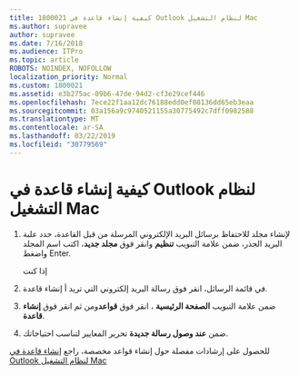 ```yaml
---
title: 1800021 كيفية إنشاء قاعدة في Outlook لنظام التشغيل Mac
ms.author: supravee
author: supravee
ms.date: 7/16/2018
ms.audience: ITPro
ms.topic: article
ROBOTS: NOINDEX, NOFOLLOW
localization_priority: Normal
ms.custom: 1800021
ms.assetid: e3b275ac-09b6-47de-94d2-cf3e29cef446
ms.openlocfilehash: 7ece22f1aa12dc76188edd0ef08136dd65eb3eaa
ms.sourcegitcommit: 03a156a9c9740521155a30775492c7dff0982588
ms.translationtype: MT
ms.contentlocale: ar-SA
ms.lasthandoff: 03/22/2019
ms.locfileid: "30779569"
---
```

# <a name="how-to-create-a-rule-in-outlook-for-mac"></a>كيفية إنشاء قاعدة في Outlook لنظام التشغيل Mac

1. لإنشاء مجلد للاحتفاظ برسائل البريد الإلكتروني المرسلة من قبل القاعدة، حدد علبة البريد الجذر، ضمن علامة التبويب **تنظيم** وانقر فوق **مجلد جديد**، اكتب اسم المجلد واضغط Enter.
    
    إذا كنت 
    
2. في قائمة الرسائل، انقر فوق رسالة البريد إلكتروني التي تريد أ إنشاء قاعدة.
    
3. ضمن علامة التبويب **الصفحة الرئيسية** ، انقر فوق **قواعد**ومن ثم انقر فوق **إنشاء قاعدة**.
    
4. ضمن **عند وصول رسالة جديدة** تحرير المعايير لتناسب احتياجاتك. 
    
للحصول على إرشادات مفصلة حول إنشاء قواعد مخصصة، راجع [إنشاء قاعدة في Outlook لنظام التشغيل Mac](https://aka.ms/AA1uy0v)
  

